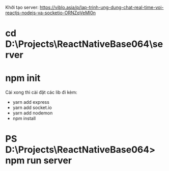 Khởi tạo server: 
https://viblo.asia/p/lap-trinh-ung-dung-chat-real-time-voi-reactjs-nodejs-va-socketio-ORNZqVeMl0n
# cd D:\Projects\ReactNativeBase064\server
# npm init 

Cài xong thì cài đặt các lib đi kèm:

+ yarn add express 
+ yarn add socket.io
+ yarn add nodemon 
+ npm install

# PS D:\Projects\ReactNativeBase064> npm run server
